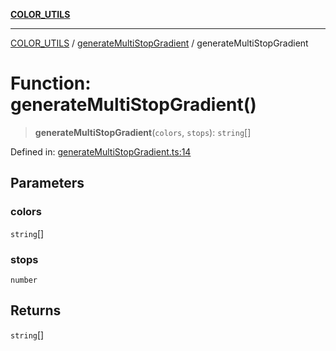 [**COLOR_UTILS**](../../README.md)

***

[COLOR_UTILS](../../README.md) / [generateMultiStopGradient](../README.md) / generateMultiStopGradient

# Function: generateMultiStopGradient()

> **generateMultiStopGradient**(`colors`, `stops`): `string`[]

Defined in: [generateMultiStopGradient.ts:14](https://github.com/dailker/everyutil/blob/7c30ec40bbb398255a9be572db0a537e8bcb9c11/src/color/generateMultiStopGradient.ts#L14)

## Parameters

### colors

`string`[]

### stops

`number`

## Returns

`string`[]
